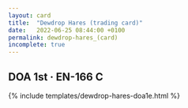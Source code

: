 ```yaml
---
layout: card
title:  "Dewdrop Hares (trading card)"
date:   2022-06-25 08:44:00 +0100
permalink: dewdrop-hares_(card)
incomplete: true
---
```


## DOA 1st &middot; EN-166 C

{% include templates/dewdrop-hares-doa1e.html %}
